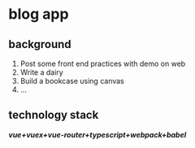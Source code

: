 # blog app

## background
1. Post some front end practices with demo on web  
2. Write a dairy
4. Build a bookcase using canvas
4. ...

## technology stack
***vue+vuex+vue-router+typescript+webpack+babel***   


